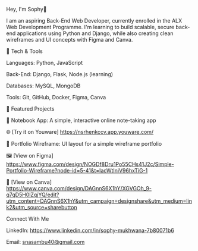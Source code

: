 Hey, I'm Sophy👋

I am an aspiring Back-End Web Developer, currently enrolled in the ALX Web Development Programme. I'm learning to build scalable, secure back-end applications using Python and Django, while also creating clean wireframes and UI concepts with Figma and Canva.

🔧 Tech & Tools

Languages: Python, JavaScript

Back-End:  Django, Flask, Node.js (learning)

Databases: MySQL, MongoDB

Tools:     Git, GitHub, Docker, Figma, Canva

🚀 Featured Projects

📒 Notebook App: A simple, interactive online note-taking app

🌐 [Try it on Youware] https://nsrhenkccv.app.youware.com/
   
🎨 Portfolio Wireframe: UI layout for a simple wireframe portfolio

🖼️ [View on Figma]  https://www.figma.com/design/NOGDf8Dru1Po55CHs41J2c/Simple-Portfolio-Wireframe?node-id=5-41&t=IacWtIniV96hxTiG-1

📎  [View on Canva]   https://www.canva.com/design/DAGnnS6X1hY/XGVGOh_9-q7qD5H0lZqjYQ/edit?utm_content=DAGnnS6X1hY&utm_campaign=designshare&utm_medium=link2&utm_source=sharebutton


Connect With Me

LinkedIn: https://www.linkedin.com/in/sophy-mukhwana-7b80071b6

Email:    snasambu40@gmail.com                                                                                                                           



